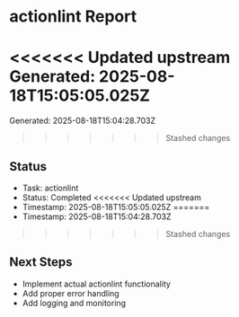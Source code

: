 # actionlint Report

<<<<<<< Updated upstream
Generated: 2025-08-18T15:05:05.025Z
=======
Generated: 2025-08-18T15:04:28.703Z
>>>>>>> Stashed changes

## Status
- Task: actionlint
- Status: Completed
<<<<<<< Updated upstream
- Timestamp: 2025-08-18T15:05:05.025Z
=======
- Timestamp: 2025-08-18T15:04:28.703Z
>>>>>>> Stashed changes

## Next Steps
- Implement actual actionlint functionality
- Add proper error handling
- Add logging and monitoring
